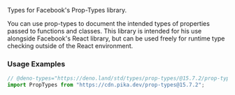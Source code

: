 Types for Facebook's Prop-Types library.

You can use prop-types to document the intended types of properties passed to
functions and classes. This library is intended for his use alongside Facebook's
React library, but can be used freely for runtime type checking outside of the
React environment.

### Usage Examples

```typescript
// @deno-types="https://deno.land/std/types/prop-types/@15.7.2/prop-types.d.ts"
import PropTypes from "https://cdn.pika.dev/prop-types@15.7.2";
```
